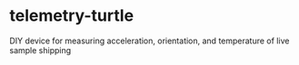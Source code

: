 # telemetry-turtle
DIY device for measuring acceleration, orientation, and temperature of live sample shipping
